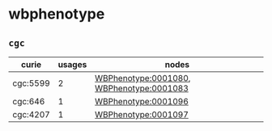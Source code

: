 # wbphenotype

## `cgc`

| curie    |   usages | nodes                                                                                                                                                |
|----------|----------|------------------------------------------------------------------------------------------------------------------------------------------------------|
| cgc:5599 |        2 | [WBPhenotype:0001080](http://purl.obolibrary.org/obo/WBPhenotype_0001080), [WBPhenotype:0001083](http://purl.obolibrary.org/obo/WBPhenotype_0001083) |
| cgc:646  |        1 | [WBPhenotype:0001096](http://purl.obolibrary.org/obo/WBPhenotype_0001096)                                                                            |
| cgc:4207 |        1 | [WBPhenotype:0001097](http://purl.obolibrary.org/obo/WBPhenotype_0001097)                                                                            |

